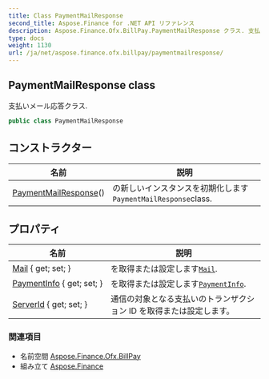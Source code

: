 ```yaml
---
title: Class PaymentMailResponse
second_title: Aspose.Finance for .NET API リファレンス
description: Aspose.Finance.Ofx.BillPay.PaymentMailResponse クラス. 支払いメール応答クラス.
type: docs
weight: 1130
url: /ja/net/aspose.finance.ofx.billpay/paymentmailresponse/
---
```

## PaymentMailResponse class

支払いメール応答クラス.

```csharp
public class PaymentMailResponse
```

## コンストラクター

| 名前 | 説明 |
| --- | --- |
| [PaymentMailResponse](paymentmailresponse/)() | の新しいインスタンスを初期化します`PaymentMailResponse`class. |

## プロパティ

| 名前 | 説明 |
| --- | --- |
| [Mail](../../aspose.finance.ofx.billpay/paymentmailresponse/mail/) { get; set; } | を取得または設定します[`Mail`](./mail/). |
| [PaymentInfo](../../aspose.finance.ofx.billpay/paymentmailresponse/paymentinfo/) { get; set; } | を取得または設定します[`PaymentInfo`](./paymentinfo/). |
| [ServerId](../../aspose.finance.ofx.billpay/paymentmailresponse/serverid/) { get; set; } | 通信の対象となる支払いのトランザクション ID を取得または設定します。 |

### 関連項目

* 名前空間 [Aspose.Finance.Ofx.BillPay](../../aspose.finance.ofx.billpay/)
* 組み立て [Aspose.Finance](../../)


